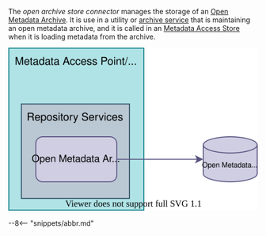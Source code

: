 <!-- SPDX-License-Identifier: CC-BY-4.0 -->
<!-- Copyright Contributors to the ODPi Egeria project. -->


The *open archive store connector* manages the storage of an [Open Metadata Archive](./concepts/open-metadata-archive).  It is use in a utility or [archive service](./concepts/archive-service) that is maintaining an open metadata archive, and it is called in an [Metadata Access Store](./concepts/metadata-access-store) when it is loading metadata from the archive.

![Open Metadata Archive Store Connector](./connectors/runtime/open-metadata-archive-store-connector.svg)

--8<-- "snippets/abbr.md"
